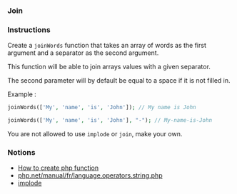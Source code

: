 ### Join

### Instructions

Create a `joinWords` function that takes an array of words as the first argument and a separator as the second argument.

This function will be able to join arrays values with a given separator.

The second parameter will by default be equal to a space if it is not filled in.

Example : 
```php
joinWords(['My', 'name', 'is', 'John']); // My name is John

joinWords(['My', 'name', 'is', 'John'], "-"); // My-name-is-John
```

You are not allowed to use `implode` or `join`, make your own.

### Notions

- [How to create php function](https://www.w3schools.com/php/php_functions.asp)
- [php.net/manual/fr/language.operators.string.php](https://www.php.net/manual/fr/language.operators.string.php)
- [implode](https://www.php.net/manual/fr/function.implode.php)